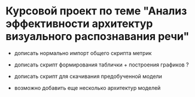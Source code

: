 # Курсовой проект по теме "Анализ эффективности архитектур визуального распознавания речи"

- дописать нормально импорт общего скрипта метрик
- дописать скрипт формирования таблички + построения графиков ?
- дописать скрипт для скачивания предобученной модели

- возможно добавить еще несколько архитектур моделей
